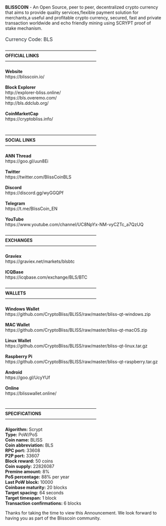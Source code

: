 <p><strong>BLISSCOIN</strong> - An Open Source, peer to peer, decentralized crypto currency that aims to provide quality services,flexible payment solution for merchants,a useful and profitable crypto currency, secured, fast and private transaction worldwide and echo friendly mining using SCRYPT proof of stake mechanism.<br /><br /><span style="color: #24292e; font-family: -apple-system, BlinkMacSystemFont, 'Segoe UI', Helvetica, Arial, sans-serif, 'Apple Color Emoji', 'Segoe UI Emoji', 'Segoe UI Symbol'; font-size: 16px;">Currency Code: BLS</span><br /><br />—————————————————————<br /> <strong>OFFICIAL LINKS</strong><br />—————————————————————<br /><br /><strong>Website</strong> <br />https://blisscoin.io/<br /> <br /><strong>Block Explorer</strong><br />http://explorer-bliss.online/<br />https://bls.overemo.com/<br />http://bls.ddclub.org/<br /><br /><strong>CoinMarketCap</strong><br />https://cryptobliss.info/<br /><br /><br />—————————————————————<br /> <strong>SOCIAL LINKS</strong><br />—————————————————————<br /><br /><strong>ANN Thread</strong><br />https://goo.gl/uun8Ei<br /><br /><strong>Twitter</strong><br />https://twitter.com/BlissCoinBLS<br /><br /><strong>Discord</strong> <br />https://discord.gg/wyGGQPf<br /><br /><strong>Telegram</strong><br />https://t.me/BlissCoin_EN<br /><br /><strong>YouTube</strong><br />https://www.youtube.com/channel/UC8NpYx-NM-vyCZTc_a7QzUQ<br /><br />—————————————————————<br /> <strong>EXCHANGES</strong><br />—————————————————————<br /><br /><strong>Graviex</strong><br />https://graviex.net/markets/blsbtc<br /><br /><strong>ICQBase</strong><br />https://icqbase.com/exchange/BLS/BTC<br /><br />—————————————————————<br /> <strong>WALLETS</strong><br />—————————————————————<br /><br /><strong>Windows Wallet</strong><br />https://github.com/CryptoBliss/BLISS/raw/master/bliss-qt-windows.zip<br /><br /><strong>MAC Wallet</strong><br />https://github.com/CryptoBliss/BLISS/raw/master/bliss-qt-macOS.zip<br /><br /><strong>Linux Wallet</strong><br />https://github.com/CryptoBliss/BLISS/raw/master/bliss-qt-linux.tar.gz<br /><br /><strong>Raspberry Pi</strong><br />https://github.com/CryptoBliss/BLISS/raw/master/bliss-qt-raspberry.tar.gz<br /><br /><strong>Android</strong><br />https://goo.gl/UcyYUf<br /><br /><strong>Online</strong><br />https://blisswallet.online/<br /><br /></p>
<p>—————————————————————<br /><strong>SPECIFICATIONS</strong><br />—————————————————————<br /><br /><strong>Algorithm:</strong> Scrypt<br /><strong>Type:</strong> PoW/PoS<br /><strong>Coin name:</strong> BLISS<br /><strong>Coin abbreviation:</strong> BLS<br /><strong>RPC port:</strong> 33608<br /><strong>P2P port:</strong> 33607<br /><strong>Block reward:</strong> 50 coins<br /><strong>Coin supply:</strong> 22826087 <br /><strong>Premine amount:</strong> 8%<br /><strong>PoS percentage:</strong> 88% per year<br /><strong>Last PoW block:</strong> 10000<br /><strong>Coinbase maturity:</strong> 20 blocks<br /><strong>Target spacing:</strong> 64 seconds<br /><strong>Target timespan:</strong> 1 block<br /><strong>Transaction confirmations:</strong> 6 blocks</p>

Thanks for taking the time to view this Announcement. We look forward to having you as part of the Blisscoin community.
